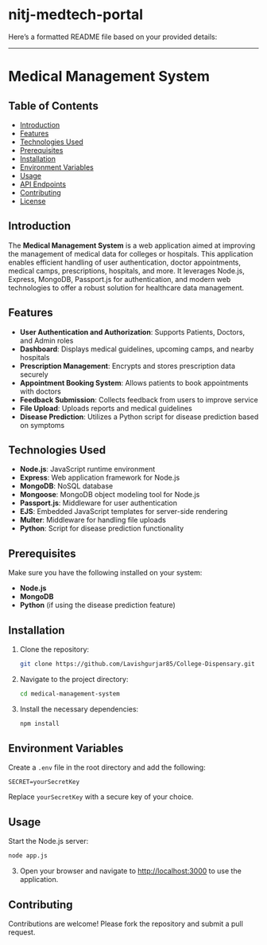 # nitj-medtech-portal

Here’s a formatted README file based on your provided details:

---

# Medical Management System

## Table of Contents

- [Introduction](#introduction)
- [Features](#features)
- [Technologies Used](#technologies-used)
- [Prerequisites](#prerequisites)
- [Installation](#installation)
- [Environment Variables](#environment-variables)
- [Usage](#usage)
- [API Endpoints](#api-endpoints)
- [Contributing](#contributing)
- [License](#license)

## Introduction

The **Medical Management System** is a web application aimed at improving the management of medical data for colleges or hospitals. This application enables efficient handling of user authentication, doctor appointments, medical camps, prescriptions, hospitals, and more. It leverages Node.js, Express, MongoDB, Passport.js for authentication, and modern web technologies to offer a robust solution for healthcare data management.

## Features

- **User Authentication and Authorization**: Supports Patients, Doctors, and Admin roles
- **Dashboard**: Displays medical guidelines, upcoming camps, and nearby hospitals
- **Prescription Management**: Encrypts and stores prescription data securely
- **Appointment Booking System**: Allows patients to book appointments with doctors
- **Feedback Submission**: Collects feedback from users to improve service
- **File Upload**: Uploads reports and medical guidelines
- **Disease Prediction**: Utilizes a Python script for disease prediction based on symptoms

## Technologies Used

- **Node.js**: JavaScript runtime environment
- **Express**: Web application framework for Node.js
- **MongoDB**: NoSQL database
- **Mongoose**: MongoDB object modeling tool for Node.js
- **Passport.js**: Middleware for user authentication
- **EJS**: Embedded JavaScript templates for server-side rendering
- **Multer**: Middleware for handling file uploads
- **Python**: Script for disease prediction functionality

## Prerequisites

Make sure you have the following installed on your system:

- **Node.js**
- **MongoDB**
- **Python** (if using the disease prediction feature)

## Installation

1. Clone the repository:

   ```bash
   git clone https://github.com/Lavishgurjar85/College-Dispensary.git
   ```

2. Navigate to the project directory:

   ```bash
   cd medical-management-system
   ```

3. Install the necessary dependencies:
   ```bash
   npm install
   ```

## Environment Variables

Create a `.env` file in the root directory and add the following:

```plaintext
SECRET=yourSecretKey
```

Replace `yourSecretKey` with a secure key of your choice.

## Usage

Start the Node.js server:

```bash
node app.js
```

3. Open your browser and navigate to [http://localhost:3000](http://localhost:3000) to use the application.

## Contributing

Contributions are welcome! Please fork the repository and submit a pull request.
